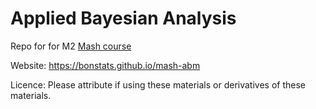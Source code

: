 # Applied Bayesian Analysis

Repo for for M2 [Mash course](https://sites.google.com/view/m2mash/home)

Website: https://bonstats.github.io/mash-abm



Licence: Please attribute if using these materials or derivatives of these materials. 
